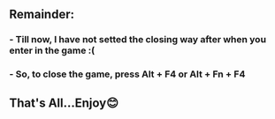 <h2>Remainder:</h2>
<h3>- Till now, I have not setted the closing way after when you enter in the game :(</h3>
<h3>- So, to close the game, press <b> Alt + F4 or Alt + Fn + F4 <b></h3>
<h2>That's All...Enjoy😊</h2><br>
